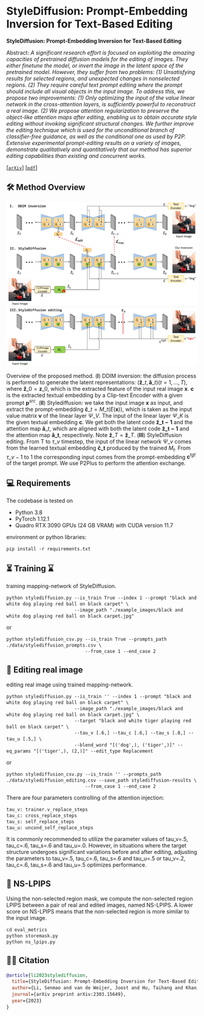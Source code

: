 # StyleDiffusion: Prompt-Embedding Inversion for Text-Based Editing</sub>

**StyleDiffusion: Prompt-Embedding Inversion for Text-Based Editing**<br>

Abstract: *A significant research effort is focused on exploiting the amazing capacities of pretrained diffusion models for the editing of images. They either finetune the model, or invert the image in the latent space of the pretrained model. However, they suffer from two problems: (1) Unsatisfying results for selected regions, and unexpected changes in nonselected regions. (2) They require careful text prompt editing where the prompt should include all visual objects in the input image. To address this, we propose two improvements: (1) Only optimizing the input of the value linear network in the cross-attention layers, is sufficiently powerful to reconstruct a real image. (2) We propose attention regularization to preserve the object-like attention maps after editing, enabling us to obtain accurate style editing without invoking significant structural changes. We further improve the editing technique which is used for the unconditional branch of classifier-free guidance, as well as the conditional one as used by P2P. Extensive experimental prompt-editing results on a variety of images, demonstrate qualitatively and quantitatively that our method has superior editing capabilities than existing and concurrent works.*

[[`arXiv`](https://arxiv.org/abs/2303.15649)] [[`pdf`](https://arxiv.org/pdf/2303.15649.pdf)]

## 🛠️ Method Overview
<span id="method-overview"></span>

![Random Sample](./docs/Overview.jpg)

Overview of the proposed method. ($\textbf{I}$) DDIM inversion: the diffusion process is performed to generate the latent representations: ${(\mathbf{\hat{z}}\_t, \mathbf{\hat{a}}\_t)} (t = 1,...,T)$, where $\mathbf{\hat{z}}\_0 = \mathbf{z}\_0$, which is the extracted feature of the input real image $\mathbf{x}$. $\mathbf{c}$ is the extracted textual embedding by a Clip-text Encoder with a given prompt $\mathbf{p}^{src}$.    ($\textbf{II}$) Stylediffusion: we take the input image $\mathbf{x}$ as input, and extract the prompt-embedding $\mathbf{\widetilde{c}}\_{t} = M\_{t}\left ( E(\mathbf{\mathbf{x}})\right )$, which is taken as the input value matrix $\mathbf{v}$ of the linear layer $\Psi\_V$. The input of  the linear layer $\Psi\_K$ is the given textual embedding $\mathbf{c}$.  We get both the latent code $\mathbf{\widetilde{z}\_{t-1}}$ and the attention map $\mathbf{\widetilde{a}}\_t$, which are aligned with both the latent code $\mathbf{\hat{z}\_{t-1}}$ and the attention map $\mathbf{\hat{a}\_{t}}$, respectively.  Note  $\mathbf{\widetilde{z}}\_T = \mathbf{\hat{z}}\_T$.     ($\textbf{III}$) StyleDiffusion editing. From T to $\tau\_v$ timestep, the input of the linear network $\Psi\_v$ comes from the learned textual embedding $\mathbf{\widetilde {c}\_{t}}$ produced by the trained $M_t$. From $\tau\_{v}-1$ to 1 the corresponding input comes from the prompt-embedding $\mathbf{c}^{tgt}$ of the target prompt. We use P2Plus to perform the attention exchange.

## 💻 Requirements
<span id="requirements"></span>

The codebase is tested on 
* Python 3.8
* PyTorch 1.12.1
* Quadro RTX 3090 GPUs (24 GB VRAM) with CUDA version 11.7

environment or python libraries:

```
pip install -r requirements.txt
```


## ⏳ Training ⌛
<span id="training"></span>
training mapping-network of StyleDiffusion.

```
python stylediffusion.py --is_train True --index 1 --prompt "black and white dog playing red ball on black carpet" \
                         --image_path "./example_images/black and white dog playing red ball on black carpet.jpg"
```

or

```
python stylediffusion_csv.py --is_train True --prompts_path ./data/stylediffusion_prompts.csv \
                             --from_case 1 --end_case 2
```

## 🎊 Editing real image
<span id="editing-real-image"></span>

editing real image using trained mapping-network.
```
python stylediffusion.py --is_train '' --index 1 --prompt "black and white dog playing red ball on black carpet" \
                         --image_path "./example_images/black and white dog playing red ball on black carpet.jpg" \
                         --target "black and white tiger playing red ball on black carpet" \
                         --tau_v [.6,] --tau_c [.6,] --tau_s [.8,] --tau_u [.5,] \
                         --blend_word "[('dog',), ('tiger',)]" --eq_params "[('tiger',), (2,)]" --edit_type Replacement
```

or

```
python stylediffusion_csv.py --is_train '' --prompts_path ./data/stylediffusion_editing.csv --save_path stylediffusion-results \
                             --from_case 1 --end_case 2
```

There are four parameters controlling of the attention injection:
```
tau_v: trainer.v_replace_steps
tau_c: cross_replace_steps
tau_s: self_replace_steps
tau_u: uncond_self_replace_steps
```
It is commonly recommended to utilize the parameter values of tau_v=.5, tau_c=.6, tau_s=.6 and tau_u=.0. However, in situations where the target structure undergoes significant variations before and after editing, 
adjusting the parameters to tau_v=.5, tau_c=.6, tau_s=.6 and tau_u=.5 or tau_v=.2, tau_c=.6, tau_s=.6 and tau_u=.5 optimizes performance.

## 📏 NS-LPIPS
<span id="ns-lpips"></span>

Using the non-selected region mask, we compute the non-selected region LPIPS between a pair of real and edited images, named NS-LPIPS. A lower score on NS-LPIPS means that the non-selected region is more similar to the input image.
```
cd eval_metrics
python storemask.py
python ns_lpips.py
```

## 🤝🏻 Citation
<span id="citation"></span>

```bibtex
@article{li2023stylediffusion,
  title={StyleDiffusion: Prompt-Embedding Inversion for Text-Based Editing},
  author={Li, Senmao and van de Weijer, Joost and Hu, Taihang and Khan, Fahad Shahbaz and Hou, Qibin and Wang, Yaxing and Yang, Jian},
  journal={arXiv preprint arXiv:2303.15649},
  year={2023}
}
```



